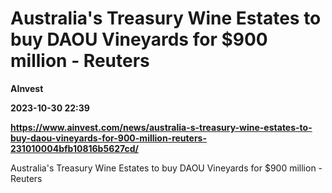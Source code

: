 # Australia's Treasury Wine Estates to buy DAOU Vineyards for $900 million - Reuters
**AInvest**

**2023-10-30 22:39**

**https://www.ainvest.com/news/australia-s-treasury-wine-estates-to-buy-daou-vineyards-for-900-million-reuters-231010004bfb10816b5627cd/**

Australia's Treasury Wine Estates to buy DAOU Vineyards for $900 million - Reuters